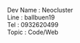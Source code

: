 Dev Name    : Neocluster <br/>
Line        : ballbuen19 <br/>
Tel         : 0932620499 <br>
Topic       : Code/Web
